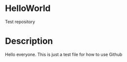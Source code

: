 # HelloWorld
Test repository

# Description
Hello everyone. This is just a test file for how to use Github
